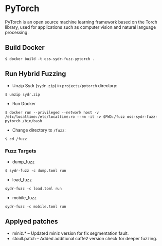 # PyTorch

PyTorch is an open source machine learning framework based on the Torch library, used for applications such as computer vision and natural language processing.

## Build Docker

`$ docker build -t oss-sydr-fuzz-pytorch .`

## Run Hybrid Fuzzing

* Unzip Sydr (`sydr.zip`) in `projects/pytorch` directory:

`$ unzip sydr.zip`

* Run Docker

`$ docker run --privileged --network host -v /etc/localtime:/etc/localtime:ro --rm -it -v $PWD:/fuzz oss-sydr-fuzz-pytorch /bin/bash`

* Change directory to `/fuzz`:

`$ cd /fuzz`

### Fuzz Targets

* dump_fuzz

`$ sydr-fuzz -c dump.toml run`

* load_fuzz

`sydr-fuzz -c load.toml run`

* mobile_fuzz

`sydr-fuzz -c mobile.toml run`

## Applyed patches

* miniz.* – Updated miniz version for fix segmentation fault.
* stoull.patch – Added additional caffe2 version check for deeper fuzzing.
